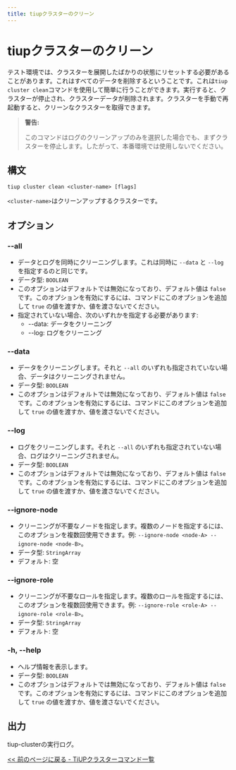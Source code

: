 ```yaml
---
title: tiupクラスターのクリーン
---
```


# tiupクラスターのクリーン

テスト環境では、クラスターを展開したばかりの状態にリセットする必要があることがあります。これはすべてのデータを削除するということです。これは`tiup cluster clean`コマンドを使用して簡単に行うことができます。実行すると、クラスターが停止され、クラスターデータが削除されます。クラスターを手動で再起動すると、クリーンなクラスターを取得できます。

> **警告:**
>
> このコマンドはログのクリーンアップのみを選択した場合でも、まずクラスターを停止します。したがって、本番環境では使用しないでください。

## 構文

```shell
tiup cluster clean <cluster-name> [flags]
```

`<cluster-name>`はクリーンアップするクラスターです。

## オプション

### --all

- データとログを同時にクリーニングします。これは同時に `--data` と `--log` を指定するのと同じです。
- データ型: `BOOLEAN`
- このオプションはデフォルトでは無効になっており、デフォルト値は `false` です。このオプションを有効にするには、コマンドにこのオプションを追加して `true` の値を渡すか、値を渡さないでください。
- 指定されていない場合、次のいずれかを指定する必要があります:
    - --data: データをクリーニング
    - --log: ログをクリーニング

### --data

- データをクリーニングします。それと `--all` のいずれも指定されていない場合、データはクリーニングされません。
- データ型: `BOOLEAN`
- このオプションはデフォルトでは無効になっており、デフォルト値は `false` です。このオプションを有効にするには、コマンドにこのオプションを追加して `true` の値を渡すか、値を渡さないでください。

### --log

- ログをクリーニングします。それと `--all` のいずれも指定されていない場合、ログはクリーニングされません。
- データ型: `BOOLEAN`
- このオプションはデフォルトでは無効になっており、デフォルト値は `false` です。このオプションを有効にするには、コマンドにこのオプションを追加して `true` の値を渡すか、値を渡さないでください。

### --ignore-node

- クリーニングが不要なノードを指定します。複数のノードを指定するには、このオプションを複数回使用できます。例: `--ignore-node <node-A> --ignore-node <node-B>`。
- データ型: `StringArray`
- デフォルト: 空

### --ignore-role

- クリーニングが不要なロールを指定します。複数のロールを指定するには、このオプションを複数回使用できます。例: `--ignore-role <role-A> --ignore-role <role-B>`。
- データ型: `StringArray`
- デフォルト: 空

### -h, --help

- ヘルプ情報を表示します。
- データ型: `BOOLEAN`
- このオプションはデフォルトでは無効になっており、デフォルト値は `false` です。このオプションを有効にするには、コマンドにこのオプションを追加して `true` の値を渡すか、値を渡さないでください。

## 出力

tiup-clusterの実行ログ。

[<< 前のページに戻る - TiUPクラスターコマンド一覧](/tiup/tiup-component-cluster.md#command-list)